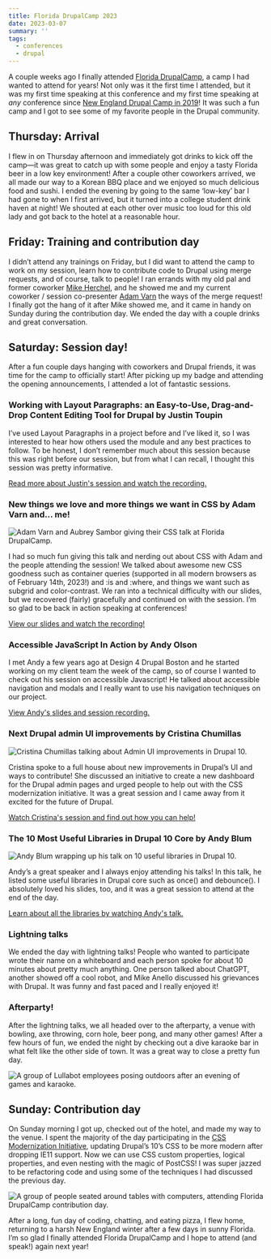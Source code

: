 ```yaml
---
title: Florida DrupalCamp 2023
date: 2023-03-07
summary: ''
tags:
  - conferences
  - drupal
---
```

A couple weeks ago I finally attended [Florida DrupalCamp](https://fldrupal.camp/), a camp I had wanted to attend for years! Not only was it the first time I attended, but it was my first time speaking at this conference and my first time speaking at *any* conference since [New England Drupal Camp in 2019](https://www.star-shaped.org/nedcamp-2019/)! It was such a fun camp and I got to see some of my favorite people in the Drupal community.

## Thursday: Arrival
I flew in on Thursday afternoon and immediately got drinks to kick off the camp—it was great to catch up with some people and enjoy a tasty Florida beer in a low key environment! After a couple other coworkers arrived, we all made our way to a Korean BBQ place and we enjoyed so much delicious food and sushi. I ended the evening by going to the same ‘low-key’ bar I had gone to when I first arrived, but it turned into a college student drink haven at night! We shouted at each other over music too loud for this old lady and got back to the hotel at a reasonable hour.

## Friday: Training and contribution day
I didn’t attend any trainings on Friday, but I did want to attend the camp to work on my session, learn how to contribute code to Drupal using merge requests, and of course, talk to people! I ran errands with my old pal and former coworker [Mike Herchel](https://herchel.com/), and he showed me and my current coworker / session co-presenter [Adam Varn](https://adamv.micro.blog/) the ways of the merge request! I finally got the hang of it after Mike showed me, and it came in handy on Sunday during the contribution day. We ended the day with a couple drinks and great conversation.

## Saturday: Session day!
After a fun couple days hanging with coworkers and Drupal friends, it was time for the camp to officially start! After picking up my badge and attending the opening announcements, I attended a lot of fantastic sessions.

### Working with Layout Paragraphs: an Easy-to-Use, Drag-and-Drop Content Editing Tool for Drupal by Justin Toupin

I’ve used Layout Paragraphs in a project before and I’ve liked it, so I was interested to hear how others used the module and any best practices to follow. To be honest, I don’t remember much about this session because this was right before our session, but from what I can recall, I thought this session was pretty informative.

[Read more about Justin's session and watch the recording.](https://fldrupal.camp/session/working-layout-paragraphs-easy-use-drag-and-drop-content-editing-tool-drupal)

### New things we love and more things we want in CSS by Adam Varn and… me!

![Adam Varn and Aubrey Sambor giving their CSS talk at Florida DrupalCamp.](../../images/fldc23-adam-aubrey.jpg 'Picture courtesy of @symfonystation@phpc.social.')

I had so much fun giving this talk and nerding out about CSS with Adam and the people attending the session! We talked about awesome new CSS goodness such as container queries (supported in all modern browsers as of February 14th, 2023!) and :is and :where, and things we want such as subgrid and color-contrast. We ran into a technical difficulty with our slides, but we recovered (fairly) gracefully and continued on with the session. I’m so glad to be back in action speaking at conferences!

[View our slides and watch the recording!](https://fldrupal.camp/session/new-things-we-love-and-more-things-we-want-css)

### Accessible JavaScript In Action by Andy Olson

I met Andy a few years ago at Design 4 Drupal Boston and he started working on my client team the week of the camp, so of course I wanted to check out his session on accessible Javascript! He talked about accessible navigation and modals and I really want to use his navigation techniques on our project.

[View Andy's slides and session recording.](https://fldrupal.camp/session/accessible-javascript-action)

### Next Drupal admin UI improvements by Cristina Chumillas

![Cristina Chumillas talking about Admin UI improvements in Drupal 10.](../../images/fldc23-cristina.jpg 'Picture courtesy of @symfonystation@phpc.social.')

Cristina spoke to a full house about new improvements in Drupal’s UI and ways to contribute! She discussed an initiative to create a new dashboard for the Drupal admin pages and urged people to help out with the CSS modernization initiative. It was a great session and I came away from it excited for the future of Drupal.

[Watch Cristina's session and find out how you can help!](https://fldrupal.camp/session/next-drupal-admin-ui-improvements)

### The 10 Most Useful Libraries in Drupal 10 Core by Andy Blum

![Andy Blum wrapping up his talk on 10 useful libraries in Drupal 10.](../../images/fldc23-andy.jpg)

Andy’s a great speaker and I always enjoy attending his talks! In this talk, he listed some useful libraries in Drupal core such as once() and debounce(). I absolutely loved his slides, too, and it was a great session to attend at the end of the day.

[Learn about all the libraries by watching Andy's talk.](https://fldrupal.camp/session/10-most-useful-libraries-drupal-10-core)

### Lightning talks

We ended the day with lightning talks! People who wanted to participate wrote their name on a whiteboard and each person spoke for about 10 minutes about pretty much anything. One person talked about ChatGPT, another showed off a cool robot, and Mike Anello discussed his grievances with Drupal. It was funny and fast paced and I really enjoyed it!

### Afterparty!

After the lightning talks, we all headed over to the afterparty, a venue with bowling, axe throwing, corn hole, beer pong, and many other games! After a few hours of fun, we ended the night by checking out a dive karaoke bar in what felt like the other side of town. It was a great way to close a pretty fun day.

![A group of Lullabot employees posing outdoors after an evening of games and karaoke.](../../images/fldc23-lullabots.jpg 'The Lullabot crew after games and karaoke. We clearly enjoyed ourselves.')

## Sunday: Contribution day
On Sunday morning I got up, checked out of the hotel, and made my way to the venue. I spent the majority of the day participating in the [CSS Modernization Initiative](https://www.drupal.org/project/drupal/issues/3254529), updating Drupal’s 10’s CSS to be more modern after dropping IE11 support. Now we can use CSS custom properties, logical properties, and even nesting with the magic of PostCSS! I was super jazzed to be refactoring code and using some of the techniques I had discussed the previous day.

![A group of people seated around tables with computers, attending Florida DrupalCamp contribution day.](../../images/fldc23-contribution.jpg)

After a long, fun day of coding, chatting, and eating pizza, I flew home, returning to a harsh New England winter after a few days in sunny Florida. I’m so glad I finally attended Florida DrupalCamp and I hope to attend (and speak!) again next year!
